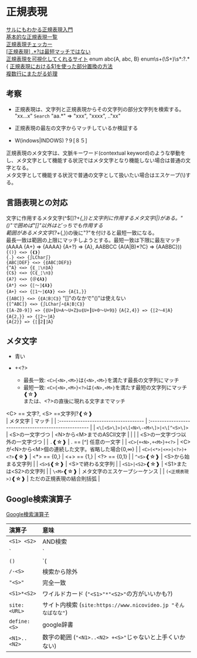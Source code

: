 # 正規表現

[サルにもわかる正規表現入門](https://userweb.mnet.ne.jp/nakama/)  
[基本的な正規表現一覧](https://murashun.jp/blog/20190215-01.html)  
[正規表現チェッカー](https://weblabo.oscasierra.net/tools/regex/)  
[[正規表現] .*?は最短マッチではない](https://qiita.com/anqooqie/items/191ad215e93237c77811)  
[正規表現を可視化してくれるサイト](https://jex.im/regulex/#!flags=&re=%5E(a%7Cb)*%3F%24)  enum abc{A, abc, B} enum\s+(\S+)\s*:?.*\{
[正規表現における$1を使った部分置換の方法](https://uxmilk.jp/50944)  
[複数行にまたがる処理](https://qiita.com/officemove/items/a6caa20c978197eaff50)  

## 考察

- 正規表現は、文字列と正規表現からその文字列の部分文字列を検索する。  
"xx...x" `Search` "aa.*" => "xxx", "xxxx", .."xx"  

- 正規表現の最左の文字からマッチしているか検証する  

- W(indows|INDOWS) ?９[８５]

正規表現のメタ文字は、文脈キーワード(contextual keyword)のような挙動をし、メタ文字として機能する状況ではメタ文字となり機能しない場合は普通の文字となる。  
  メタ文字として機能する状況で普通の文字として扱いたい場合はエスケープ(\\)する。  
  
## 言語表現との対応  

文字に作用するメタ文字(^\$[\]?+*{,})と文字列に作用するメタ文字(|)がある。"()"で囲めば"[]"以外はどっちでも作用する  
範囲があるメタ文字(?*+{,})の後に"?"を付けると最短一致になる。  
  最長一致は範囲の上限にマッチしようとする。最短一致は下限に最左マッチ(AAAA {A+} => {AAAA} {A+?} => {A}, AABBCC {A(A|B)*?C} => {AABBC}))  
`{()} <=> {❰❱}`  
`{.} <=> {∫LChar∫}`  
`{ABC|DEF} <=> {⟪ABC¦DEF⟫}`  
`{^A} <=> {⟪_¦\n⟫A}`  
`{C$} <=> {C⟪_¦\n⟫}`  
`{A?} <=> {＠❰A❱}`  
`{A*} <=> {⟦～⟧❰A❱}`  
`{A+} <=> {⟦1～⟧❰A❱} <=> {A{1,}}`  
`{[ABC]} <=> {⟪A¦B¦C⟫}` "[]"のなかで"()"は使えない  
`{[^ABC]} <=> {∫LChar∫∸⟪A¦B¦C⟫}`  
`{[A-Z0-9]} => {⟪U+┃U+A～U+Z⟫∪⟪U+┃U+0～U+9⟫}`
`{A{2,4}} => {⟦2～4⟧A}`  
`{A{2,}} => {⟦2～⟧A}`  
`{A{2}} => {⟦┃2┃⟧A}`  

## メタ文字

- <A>青い</A>

- +<?>  
  - 最長一致: `<C>{<N>,<M>}`は`{<N>,<M>}`を満たす最長の文字列にマッチ  
  - 最短一致: `<C>{<N>,<M>}<?>`は`{<N>,<M>}`を満たす最短の文字列にマッチ❰☆❱  
        または、<?>の直後に現れる文字までマッチ  


\<C> == 文字?, \<S> ==文字列?❰☆❱  
| メタ文字                              | マッチ                                                |
| :------------------------------------ | :---------------------------------------------------- |
| `<\[<S>\]>|<\[<N>\-<M>\]>|<\[^<S>\]>` | \<S>の一文字づつ \| \<N>から\<M>までのASCII文字       |
|                                       | \| \<S>の一文字づつ以外の一文字づつ                   |
| `.`❰☆❱                                | . == [^] 任意の一文字                                 |
| `<C>{+<N>,+<M>}+<?>`                  | \<C>が\<N>から\<M>個の連続した文字。省略した場合{0,∞} |
| `<C>(<*>|<+>|<?>)+<?>`❰☆❱             | \<*> == {0,} \| \<+> == {1,} \| \<?> == {0,1}         |
| `^<S>`❰☆❱                             | \<S>から始まる文字列                                  |
| `<S>$`❰☆❱                             | \<S>で終わる文字列                                    |
| `<S1>|<S2>`❰☆❱                        | \<S1>または\<S2>の文字列                              |
| `\<M>`❰☆❱                             | メタ文字のエスケープシーケンス                        |
| `(<正規表現>)`❰☆❱                     | ただの正規表現の結合則括弧                            |

## Google検索演算子

[Google検索演算子](https://gigazine.net/news/20190128-google-advanced-search-operator/)

| 演算子       | 意味                                                          |
| :----------- | :------------------------------------------------------------ |
| `<S1> <S2>`  | AND検索                                                       |
| `<S1>|<S2>`  | OR検索                                                        |
| `()`         | `(<S1>|<S2>) <S3>` 論理演算括弧                               |
| `/-<S>`      | 検索から除外                                                  |
| `"<S>"`      | 完全一致                                                      |
| `<S1>*<S2>`  | ワイルドカード (`"<S1>"*"<S2>"`の方がいいかも?)               |
| `site:<URL>` | サイト内検索 (`site:https://www.nicovideo.jp "そんなばなな"`) |
| `define:<S>` | google辞書                                                    |
| `<N1>..<N2>` | 数字の範囲 (`"<N1>..<N2> +<S>"`じゃないと上手くいかない)      |
